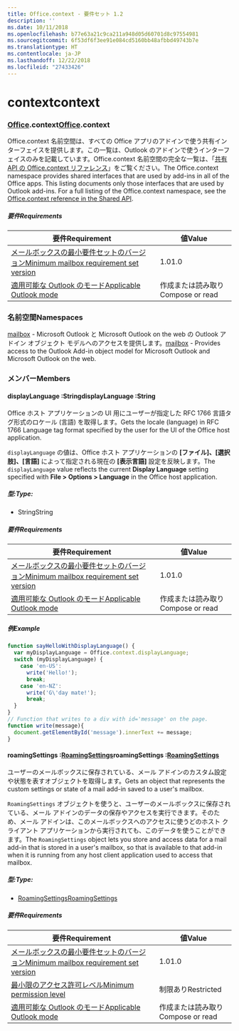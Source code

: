```yaml
---
title: Office.context - 要件セット 1.2
description: ''
ms.date: 10/11/2018
ms.openlocfilehash: b77e63a21c9ca211a948d05d60701d8c97554981
ms.sourcegitcommit: 6f53df6f3ee91e084cd5160bb48afbbd49743b7e
ms.translationtype: HT
ms.contentlocale: ja-JP
ms.lasthandoff: 12/22/2018
ms.locfileid: "27433426"
---
```

# <a name="context"></a><span data-ttu-id="4b077-102">context</span><span class="sxs-lookup"><span data-stu-id="4b077-102">context</span></span>

### <a name="officeofficemdcontext"></a><span data-ttu-id="4b077-103">[Office](Office.md).context</span><span class="sxs-lookup"><span data-stu-id="4b077-103">[Office](Office.md).context</span></span>

<span data-ttu-id="4b077-p101">Office.context 名前空間は、すべての Office アプリのアドインで使う共有インターフェイスを提供します。この一覧は、Outlook のアドインで使うインターフェイスのみを記載しています。Office.context 名前空間の完全な一覧は、「[共有 API の Office.context リファレンス](/javascript/api/office/office.context)」をご覧ください。</span><span class="sxs-lookup"><span data-stu-id="4b077-p101">The Office.context namespace provides shared interfaces that are used by add-ins in all of the Office apps. This listing documents only those interfaces that are used by Outlook add-ins. For a full listing of the Office.context namespace, see the [Office.context reference in the Shared API](/javascript/api/office/office.context).</span></span>


##### <a name="requirements"></a><span data-ttu-id="4b077-106">要件</span><span class="sxs-lookup"><span data-stu-id="4b077-106">Requirements</span></span>

|<span data-ttu-id="4b077-107">要件</span><span class="sxs-lookup"><span data-stu-id="4b077-107">Requirement</span></span>| <span data-ttu-id="4b077-108">値</span><span class="sxs-lookup"><span data-stu-id="4b077-108">Value</span></span>|
|---|---|
|[<span data-ttu-id="4b077-109">メールボックスの最小要件セットのバージョン</span><span class="sxs-lookup"><span data-stu-id="4b077-109">Minimum mailbox requirement set version</span></span>](/office/dev/add-ins/reference/requirement-sets/outlook-api-requirement-sets)| <span data-ttu-id="4b077-110">1.0</span><span class="sxs-lookup"><span data-stu-id="4b077-110">1.0</span></span>|
|[<span data-ttu-id="4b077-111">適用可能な Outlook のモード</span><span class="sxs-lookup"><span data-stu-id="4b077-111">Applicable Outlook mode</span></span>](https://docs.microsoft.com/outlook/add-ins/#extension-points)| <span data-ttu-id="4b077-112">作成または読み取り</span><span class="sxs-lookup"><span data-stu-id="4b077-112">Compose or read</span></span>|

### <a name="namespaces"></a><span data-ttu-id="4b077-113">名前空間</span><span class="sxs-lookup"><span data-stu-id="4b077-113">Namespaces</span></span>

<span data-ttu-id="4b077-114">[mailbox](office.context.mailbox.md) - Microsoft Outlook と Microsoft Outlook on the web の Outlook アドイン オブジェクト モデルへのアクセスを提供します。</span><span class="sxs-lookup"><span data-stu-id="4b077-114">[mailbox](office.context.mailbox.md) - Provides access to the Outlook Add-in object model for Microsoft Outlook and Microsoft Outlook on the web.</span></span>

### <a name="members"></a><span data-ttu-id="4b077-115">メンバー</span><span class="sxs-lookup"><span data-stu-id="4b077-115">Members</span></span>

####  <a name="displaylanguage-string"></a><span data-ttu-id="4b077-116">displayLanguage :String</span><span class="sxs-lookup"><span data-stu-id="4b077-116">displayLanguage :String</span></span>

<span data-ttu-id="4b077-117">Office ホスト アプリケーションの UI 用にユーザーが指定した RFC 1766 言語タグ形式のロケール (言語) を取得します。</span><span class="sxs-lookup"><span data-stu-id="4b077-117">Gets the locale (language) in RFC 1766 Language tag format specified by the user for the UI of the Office host application.</span></span>

<span data-ttu-id="4b077-118">`displayLanguage` の値は、Office ホスト アプリケーションの **[ファイル]、[選択肢]、[言語]** によって指定される現在の **[表示言語]** 設定を反映します。</span><span class="sxs-lookup"><span data-stu-id="4b077-118">The `displayLanguage` value reflects the current **Display Language** setting specified with **File > Options > Language** in the Office host application.</span></span>

##### <a name="type"></a><span data-ttu-id="4b077-119">型:</span><span class="sxs-lookup"><span data-stu-id="4b077-119">Type:</span></span>

*   <span data-ttu-id="4b077-120">String</span><span class="sxs-lookup"><span data-stu-id="4b077-120">String</span></span>

##### <a name="requirements"></a><span data-ttu-id="4b077-121">要件</span><span class="sxs-lookup"><span data-stu-id="4b077-121">Requirements</span></span>

|<span data-ttu-id="4b077-122">要件</span><span class="sxs-lookup"><span data-stu-id="4b077-122">Requirement</span></span>| <span data-ttu-id="4b077-123">値</span><span class="sxs-lookup"><span data-stu-id="4b077-123">Value</span></span>|
|---|---|
|[<span data-ttu-id="4b077-124">メールボックスの最小要件セットのバージョン</span><span class="sxs-lookup"><span data-stu-id="4b077-124">Minimum mailbox requirement set version</span></span>](/office/dev/add-ins/reference/requirement-sets/outlook-api-requirement-sets)| <span data-ttu-id="4b077-125">1.0</span><span class="sxs-lookup"><span data-stu-id="4b077-125">1.0</span></span>|
|[<span data-ttu-id="4b077-126">適用可能な Outlook のモード</span><span class="sxs-lookup"><span data-stu-id="4b077-126">Applicable Outlook mode</span></span>](https://docs.microsoft.com/outlook/add-ins/#extension-points)| <span data-ttu-id="4b077-127">作成または読み取り</span><span class="sxs-lookup"><span data-stu-id="4b077-127">Compose or read</span></span>|

##### <a name="example"></a><span data-ttu-id="4b077-128">例</span><span class="sxs-lookup"><span data-stu-id="4b077-128">Example</span></span>

```js
function sayHelloWithDisplayLanguage() {
  var myDisplayLanguage = Office.context.displayLanguage;
  switch (myDisplayLanguage) {
    case 'en-US':
      write('Hello!');
      break;
    case 'en-NZ':
      write('G\'day mate!');
      break;
  }
}
// Function that writes to a div with id='message' on the page.
function write(message){
  document.getElementById('message').innerText += message;
}
```

####  <a name="roamingsettings-roamingsettingsjavascriptapioutlook12officeroamingsettings"></a><span data-ttu-id="4b077-129">roamingSettings :[RoamingSettings](/javascript/api/outlook_1_2/office.RoamingSettings)</span><span class="sxs-lookup"><span data-stu-id="4b077-129">roamingSettings :[RoamingSettings](/javascript/api/outlook_1_2/office.RoamingSettings)</span></span>

<span data-ttu-id="4b077-130">ユーザーのメールボックスに保存されている、メール アドインのカスタム設定や状態を表すオブジェクトを取得します。</span><span class="sxs-lookup"><span data-stu-id="4b077-130">Gets an object that represents the custom settings or state of a mail add-in saved to a user's mailbox.</span></span>

<span data-ttu-id="4b077-131">`RoamingSettings` オブジェクトを使うと、ユーザーのメールボックスに保存されている、メール アドインのデータの保存やアクセスを実行できます。そのため、メール アドインは、このメールボックスへのアクセスに使うどのホスト クライアント アプリケーションから実行されても、このデータを使うことができます。</span><span class="sxs-lookup"><span data-stu-id="4b077-131">The `RoamingSettings` object lets you store and access data for a mail add-in that is stored in a user's mailbox, so that is available to that add-in when it is running from any host client application used to access that mailbox.</span></span>

##### <a name="type"></a><span data-ttu-id="4b077-132">型:</span><span class="sxs-lookup"><span data-stu-id="4b077-132">Type:</span></span>

*   [<span data-ttu-id="4b077-133">RoamingSettings</span><span class="sxs-lookup"><span data-stu-id="4b077-133">RoamingSettings</span></span>](/javascript/api/outlook_1_2/office.RoamingSettings)

##### <a name="requirements"></a><span data-ttu-id="4b077-134">要件</span><span class="sxs-lookup"><span data-stu-id="4b077-134">Requirements</span></span>

|<span data-ttu-id="4b077-135">要件</span><span class="sxs-lookup"><span data-stu-id="4b077-135">Requirement</span></span>| <span data-ttu-id="4b077-136">値</span><span class="sxs-lookup"><span data-stu-id="4b077-136">Value</span></span>|
|---|---|
|[<span data-ttu-id="4b077-137">メールボックスの最小要件セットのバージョン</span><span class="sxs-lookup"><span data-stu-id="4b077-137">Minimum mailbox requirement set version</span></span>](/office/dev/add-ins/reference/requirement-sets/outlook-api-requirement-sets)| <span data-ttu-id="4b077-138">1.0</span><span class="sxs-lookup"><span data-stu-id="4b077-138">1.0</span></span>|
|[<span data-ttu-id="4b077-139">最小限のアクセス許可レベル</span><span class="sxs-lookup"><span data-stu-id="4b077-139">Minimum permission level</span></span>](https://docs.microsoft.com/outlook/add-ins/understanding-outlook-add-in-permissions)| <span data-ttu-id="4b077-140">制限あり</span><span class="sxs-lookup"><span data-stu-id="4b077-140">Restricted</span></span>|
|[<span data-ttu-id="4b077-141">適用可能な Outlook のモード</span><span class="sxs-lookup"><span data-stu-id="4b077-141">Applicable Outlook mode</span></span>](https://docs.microsoft.com/outlook/add-ins/#extension-points)| <span data-ttu-id="4b077-142">作成または読み取り</span><span class="sxs-lookup"><span data-stu-id="4b077-142">Compose or read</span></span>|